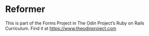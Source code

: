 # Reformer

This is part of the Forms Project in The Odin Project’s Ruby on Rails Curriculum. Find it at https://www.theodinproject.com
